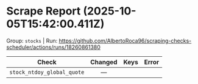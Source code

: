 # Scrape Report (2025-10-05T15:42:00.411Z)

Group: `stocks`  |  Run: https://github.com/AlbertoRoca96/scraping-checks-scheduler/actions/runs/18260861380

| Check | Changed | Keys | Error |
|---|:---:|:--|:--|
| `stock_ntdoy_global_quote` | — |  |  |
